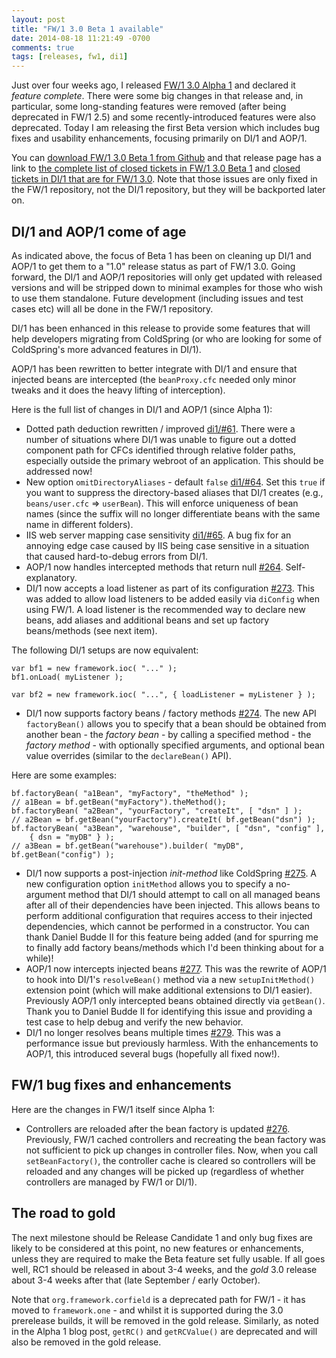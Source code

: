 ```yaml
---
layout: post
title: "FW/1 3.0 Beta 1 available"
date: 2014-08-18 11:21:49 -0700
comments: true
tags: [releases, fw1, di1]
---
```

Just over four weeks ago, I released [FW/1 3.0 Alpha 1](http://framework-one.github.io/blog/2014/07/20/fw1-3-0-alpha-1-available-for-testing/) and declared it _feature complete_. There were some big changes in that release and, in particular, some long-standing features were removed (after being deprecated in FW/1 2.5) and some recently-introduced features were also deprecated. Today I am releasing the first Beta version which includes bug fixes and usability enhancements, focusing primarily on DI/1 and AOP/1.<!-- more -->

You can [download FW/1 3.0 Beta 1 from Github](https://github.com/framework-one/fw1/releases/tag/v3.0-beta1) and that release page has a link to [the complete list of closed tickets in FW/1 3.0 Beta 1](https://github.com/framework-one/fw1/issues?milestone=13&page=1&state=closed) and [closed tickets in DI/1 that are for FW/1 3.0](https://github.com/framework-one/di1/issues?milestone=1&page=1&state=closed). Note that those issues are only fixed in the FW/1 repository, not the DI/1 repository, but they will be backported later on.

DI/1 and AOP/1 come of age
---

As indicated above, the focus of Beta 1 has been on cleaning up DI/1 and AOP/1 to get them to a "1.0" release status as part of FW/1 3.0. Going forward, the DI/1 and AOP/1 repositories will only get updated with released versions and will be stripped down to minimal examples for those who wish to use them standalone. Future development (including issues and test cases etc) will all be done in the FW/1 repository.

DI/1 has been enhanced in this release to provide some features that will help developers migrating from ColdSpring (or who are looking for some of ColdSpring's more advanced features in DI/1).

AOP/1 has been rewritten to better integrate with DI/1 and ensure that injected beans are intercepted (the `beanProxy.cfc` needed only minor tweaks and it does the heavy lifting of interception).

Here is the full list of changes in DI/1 and AOP/1 (since Alpha 1):

* Dotted path deduction rewritten / improved [di1/#61](https://github.com/framework-one/di1/issues/61). There were a number of situations where DI/1 was unable to figure out a dotted component path for CFCs identified through relative folder paths, especially outside the primary webroot of an application. This should be addressed now!
* New option `omitDirectoryAliases` - default `false` [di1/#64](https://github.com/framework-one/di1/issues/64). Set this `true` if you want to suppress the directory-based aliases that DI/1 creates (e.g., `beans/user.cfc` => `userBean`). This will enforce uniqueness of bean names (since the suffix will no longer differentiate beans with the same name in different folders).
* IIS web server mapping case sensitivity [di1/#65](https://github.com/framework-one/di1/issues/65). A bug fix for an annoying edge case caused by IIS being case sensitive in a situation that caused hard-to-debug errors from DI/1.
* AOP/1 now handles intercepted methods that return null [#264](https://github.com/framework-one/fw1/issues/264). Self-explanatory.
* DI/1 now accepts a load listener as part of its configuration [#273](https://github.com/framework-one/fw1/issues/273). This was added to allow load listeners to be added easily via `diConfig` when using FW/1. A load listener is the recommended way to declare new beans, add aliases and additional beans and set up factory beans/methods (see next item).

The following DI/1 setups are now equivalent:

    var bf1 = new framework.ioc( "..." );
    bf1.onLoad( myListener );
    
    var bf2 = new framework.ioc( "...", { loadListener = myListener } );

* DI/1 now supports factory beans / factory methods [#274](https://github.com/framework-one/fw1/issues/274). The new API `factoryBean()` allows you to specify that a bean should be obtained from another bean - the _factory bean_ - by calling a specified method - the _factory method_ - with optionally specified arguments, and optional bean value overrides (similar to the `declareBean()` API).

Here are some examples:

    bf.factoryBean( "a1Bean", "myFactory", "theMethod" );
    // a1Bean = bf.getBean("myFactory").theMethod();
    bf.factoryBean( "a2Bean", "yourFactory", "createIt", [ "dsn" ] );
    // a2Bean = bf.getBean("yourFactory").createIt( bf.getBean("dsn") );
    bf.factoryBean( "a3Bean", "warehouse", "builder", [ "dsn", "config" ],
        { dsn = "myDB" } );
    // a3Bean = bf.getBean("warehouse").builder( "myDB", bf.getBean("config") );

* DI/1 now supports a post-injection _init-method_ like ColdSpring [#275](https://github.com/framework-one/fw1/issues/275). A new configuration option `initMethod` allows you to specify a no-argument method that DI/1 should attempt to call on all managed beans after all of their dependencies have been injected. This allows beans to perform additional configuration that requires access to their injected dependencies, which cannot be performed in a constructor. You can thank Daniel Budde II for this feature being added (and for spurring me to finally add factory beans/methods which I'd been thinking about for a while)!
* AOP/1 now intercepts injected beans [#277](https://github.com/framework-one/fw1/issues/277). This was the rewrite of AOP/1 to hook into DI/1's `resolveBean()` method via a new `setupInitMethod()` extension point (which will make additional extensions to DI/1 easier). Previously AOP/1 only intercepted beans obtained directly via `getBean()`. Thank you to Daniel Budde II for identifying this issue and providing a test case to help debug and verify the new behavior.
* DI/1 no longer resolves beans multiple times [#279](https://github.com/framework-one/fw1/issues/279). This was a performance issue but previously harmless. With the enhancements to AOP/1, this introduced several bugs (hopefully all fixed now!).

FW/1 bug fixes and enhancements
---

Here are the changes in FW/1 itself since Alpha 1:

* Controllers are reloaded after the bean factory is updated [#276](https://github.com/framework-one/fw1/issues/276). Previously, FW/1 cached controllers and recreating the bean factory was not sufficient to pick up changes in controller files. Now, when you call `setBeanFactory()`, the controller cache is cleared so controllers will be reloaded and any changes will be picked up (regardless of whether controllers are managed by FW/1 or DI/1).

The road to gold
---

The next milestone should be Release Candidate 1 and only bug fixes are likely to be considered at this point, no new features or enhancements, unless they are required to make the Beta feature set fully usable. If all goes well, RC1 should be released in about 3-4 weeks, and the _gold_ 3.0 release about 3-4 weeks after that (late September / early October).

Note that `org.framework.corfield` is a deprecated path for FW/1 - it has moved to `framework.one` - and whilst it is supported during the 3.0 prerelease builds, it will be removed in the gold release. Similarly, as noted in the Alpha 1 blog post, `getRC()` and `getRCValue()` are deprecated and will also be removed in the gold release.
